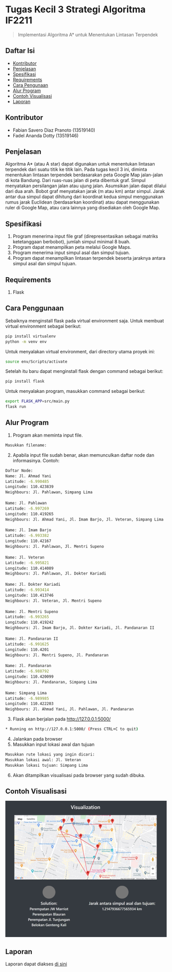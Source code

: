 # Tugas Kecil 3 Strategi Algoritma IF2211
> Implementasi Algoritma A* untuk Menentukan Lintasan Terpendek

## Daftar Isi
* [Kontributor](#kontributor)
* [Penjelasan](#penjelasan)
* [Spesifikasi](#spesifikasi)
* [Requirements](#requirements)
* [Cara Pengunaan](#cara-penggunaan)
* [Alur Program](#alur-program)
* [Contoh Visualisasi](#contoh-visualisasi)
* [Laporan](#laporan)

## Kontributor
* Fabian Savero Diaz Pranoto (13519140)
* Fadel Ananda Dotty (13519146)

## Penjelasan
Algoritma A* (atau A star) dapat digunakan untuk menentukan lintasan terpendek dari suatu titik ke titik lain. Pada tugas kecil 3 ini, diminta menentukan lintasan terpendek berdasarakan peta Google Map jalan-jalan di kota Bandung. Dari ruas-ruas jalan di peta dibentuk graf. Simpul menyatakan persilangan jalan atau ujung jalan. Asumsikan jalan dapat dilalui dari dua arah. Bobot graf menyatakan jarak (m atau km) antar simpul. Jarak antar dua simpul dapat dihitung dari koordinat kedua simpul menggunakan rumus jarak Euclidean (berdasarkan koordinat) atau dapat menggunakan ruler di Google Map, atau cara lainnya yang disediakan oleh Google Map.

## Spesifikasi
1. Program menerima input file graf (direpresentasikan sebagai matriks ketetanggaan berbobot), jumlah simpul minimal 8 buah.
2. Program dapat menampilkan peta melalui Google Maps.
3. Program menerima input simpul asal dan simpul tujuan.
4. Program dapat menampilkan lintasan terpendek beserta jaraknya antara simpul asal dan simpul tujuan.

## Requirements
1. Flask

## Cara Penggunaan
Sebaiknya menginstall flask pada virtual environment saja. Untuk membuat virtual environment sebagai berikut:
```bash
pip install virtualenv
python -m venv env
```
Untuk menyalakan virtual environment, dari directory utama proyek ini:
```bash
source env/Scripts/activate
```
Setelah itu baru dapat menginstall flask dengan command sebagai berikut:
```bash
pip install flask
```
Untuk menyalakan program, masukkan command sebagai berikut:
```bash
export FLASK_APP=src/main.py
flask run
```

## Alur Program
1. Program akan meminta input file.
```bash
Masukkan filename:
```
2. Apabila input file sudah benar, akan memunculkan daftar node dan informasinya. Contoh:
```bash
Daftar Node: 
Name: Jl. Ahmad Yani
Latitude: -6.990485
Longitude: 110.423839
Neighbours: Jl. Pahlawan, Simpang Lima

Name: Jl. Pahlawan
Latitude: -6.997269
Longitude: 110.419265
Neighbours: Jl. Ahmad Yani, Jl. Imam Barjo, Jl. Veteran, Simpang Lima

Name: Jl. Imam Barjo
Latitude: -6.993382
Longitude: 110.42167
Neighbours: Jl. Pahlawan, Jl. Mentri Supeno

Name: Jl. Veteran
Latitude: -6.995821
Longitude: 110.414089
Neighbours: Jl. Pahlawan, Jl. Dokter Kariadi

Name: Jl. Dokter Kariadi
Latitude: -6.993414
Longitude: 110.413746
Neighbours: Jl. Veteran, Jl. Mentri Supeno

Name: Jl. Mentri Supeno
Latitude: -6.993265
Longitude: 110.419242
Neighbours: Jl. Imam Barjo, Jl. Dokter Kariadi, Jl. Pandanaran II

Name: Jl. Pandanaran II
Latitude: -6.991625
Longitude: 110.4201
Neighbours: Jl. Mentri Supeno, Jl. Pandanaran

Name: Jl. Pandanaran
Latitude: -6.988792
Longitude: 110.420099
Neighbours: Jl. Pandanaran, Simpang Lima

Name: Simpang Lima
Latitude: -6.989985
Longitude: 110.422203
Neighbours: Jl. Ahmad Yani, Jl. Pahlawan, Jl. Pandanaran
```
3. Flask akan berjalan pada http://127.0.0.1:5000/
```bash
* Running on http://127.0.0.1:5000/ (Press CTRL+C to quit)
```
4. Jalankan pada browser
5. Masukkan input lokasi awal dan tujuan
```bash
Masukkan rute lokasi yang ingin dicari:
Masukkan lokasi awal: Jl. Veteran
Masukkan lokasi tujuan: Simpang Lima
```
6. Akan ditampilkan visualisasi pada browser yang sudah dibuka.

## Contoh Visualisasi
![contoh](./doc/contoh.jpg)

## Laporan
Laporan dapat diakses [di sini](./doc/Tucil3_13519140.pdf)
